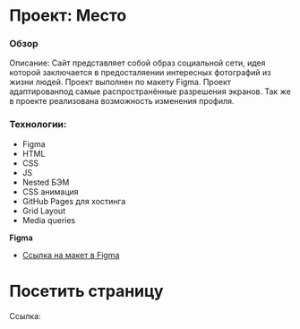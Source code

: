 # Проект: Место

### Обзор
Описание: Cайт представляет собой образ социальной сети, идея которой заключается в предосталяении интересных фотографий из жизни людей. Проект выполнен по макету Figma. Проект адаптированпод самые распространённые разрешения экранов. Так же в проекте реализована возможность изменения профиля. 

### Технологии:
* Figma
* HTML
* CSS
* JS
* Nested БЭМ
* CSS анимация
* GitHub Pages для хостинга
* Grid Layout
* Media queries

**Figma**
* [Ссылка на макет в Figma](https://www.figma.com/file/2cn9N9jSkmxD84oJik7xL7/JavaScript.-Sprint-4?node-id=0%3A1)

# Посетить страницу 
 Ссылка: 